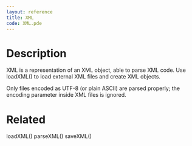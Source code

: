```yaml
---
layout: reference
title: XML
code: XML.pde
---
```


# Description

XML is a representation of an XML object, able to parse XML code. Use loadXML() to load external XML files and create XML objects.

Only files encoded as UTF-8 (or plain ASCII) are parsed properly; the encoding parameter inside XML files is ignored.

# Related

loadXML()
parseXML()
saveXML()

